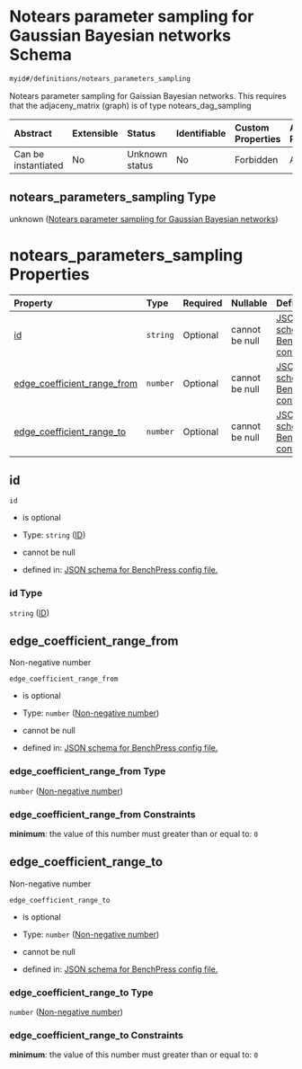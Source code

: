 # Notears parameter sampling for Gaussian Bayesian networks Schema

```txt
myid#/definitions/notears_parameters_sampling
```

Notears parameter sampling for Gaissian Bayesian networks. This requires that the adjaceny_matrix (graph) is of type notears_dag_sampling

| Abstract            | Extensible | Status         | Identifiable | Custom Properties | Additional Properties | Access Restrictions | Defined In                                                       |
| :------------------ | :--------- | :------------- | :----------- | :---------------- | :-------------------- | :------------------ | :--------------------------------------------------------------- |
| Can be instantiated | No         | Unknown status | No           | Forbidden         | Allowed               | none                | [config.schema.json*](config.schema.json "open original schema") |

## notears_parameters_sampling Type

unknown ([Notears parameter sampling for Gaussian Bayesian networks](config-definitions-notears-parameter-sampling-for-gaussian-bayesian-networks.md))

# notears_parameters_sampling Properties

| Property                                                    | Type     | Required | Nullable       | Defined by                                                                                                                                                                                                                                       |
| :---------------------------------------------------------- | :------- | :------- | :------------- | :----------------------------------------------------------------------------------------------------------------------------------------------------------------------------------------------------------------------------------------------- |
| [id](#id)                                                   | `string` | Optional | cannot be null | [JSON schema for BenchPress config file.](config-definitions-notears-parameter-sampling-for-gaussian-bayesian-networks-properties-id.md "myid#/definitions/notears_parameters_sampling/properties/id")                                           |
| [edge_coefficient_range_from](#edge_coefficient_range_from) | `number` | Optional | cannot be null | [JSON schema for BenchPress config file.](config-definitions-notears-parameter-sampling-for-gaussian-bayesian-networks-properties-non-negative-number.md "myid#/definitions/notears_parameters_sampling/properties/edge_coefficient_range_from") |
| [edge_coefficient_range_to](#edge_coefficient_range_to)     | `number` | Optional | cannot be null | [JSON schema for BenchPress config file.](config-definitions-notears-parameter-sampling-for-gaussian-bayesian-networks-properties-non-negative-number-1.md "myid#/definitions/notears_parameters_sampling/properties/edge_coefficient_range_to") |

## id



`id`

*   is optional

*   Type: `string` ([ID](config-definitions-notears-parameter-sampling-for-gaussian-bayesian-networks-properties-id.md))

*   cannot be null

*   defined in: [JSON schema for BenchPress config file.](config-definitions-notears-parameter-sampling-for-gaussian-bayesian-networks-properties-id.md "myid#/definitions/notears_parameters_sampling/properties/id")

### id Type

`string` ([ID](config-definitions-notears-parameter-sampling-for-gaussian-bayesian-networks-properties-id.md))

## edge_coefficient_range_from

Non-negative number

`edge_coefficient_range_from`

*   is optional

*   Type: `number` ([Non-negative number](config-definitions-notears-parameter-sampling-for-gaussian-bayesian-networks-properties-non-negative-number.md))

*   cannot be null

*   defined in: [JSON schema for BenchPress config file.](config-definitions-notears-parameter-sampling-for-gaussian-bayesian-networks-properties-non-negative-number.md "myid#/definitions/notears_parameters_sampling/properties/edge_coefficient_range_from")

### edge_coefficient_range_from Type

`number` ([Non-negative number](config-definitions-notears-parameter-sampling-for-gaussian-bayesian-networks-properties-non-negative-number.md))

### edge_coefficient_range_from Constraints

**minimum**: the value of this number must greater than or equal to: `0`

## edge_coefficient_range_to

Non-negative number

`edge_coefficient_range_to`

*   is optional

*   Type: `number` ([Non-negative number](config-definitions-notears-parameter-sampling-for-gaussian-bayesian-networks-properties-non-negative-number-1.md))

*   cannot be null

*   defined in: [JSON schema for BenchPress config file.](config-definitions-notears-parameter-sampling-for-gaussian-bayesian-networks-properties-non-negative-number-1.md "myid#/definitions/notears_parameters_sampling/properties/edge_coefficient_range_to")

### edge_coefficient_range_to Type

`number` ([Non-negative number](config-definitions-notears-parameter-sampling-for-gaussian-bayesian-networks-properties-non-negative-number-1.md))

### edge_coefficient_range_to Constraints

**minimum**: the value of this number must greater than or equal to: `0`
